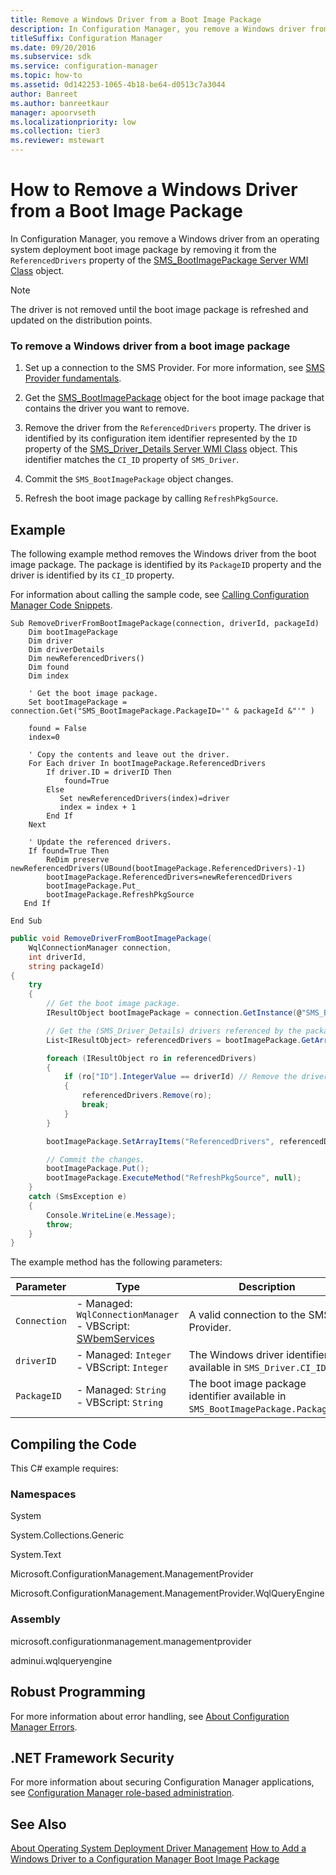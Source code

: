 ```yaml
---
title: Remove a Windows Driver from a Boot Image Package
description: In Configuration Manager, you remove a Windows driver from an operating system deployment boot image package by removing it from the ReferencedDrivers property of the SMS_BootImagePackage Server WMI Class object.
titleSuffix: Configuration Manager
ms.date: 09/20/2016
ms.subservice: sdk
ms.service: configuration-manager
ms.topic: how-to
ms.assetid: 0d142253-1065-4b18-be64-d0513c7a3044
author: Banreet
ms.author: banreetkaur
manager: apoorvseth
ms.localizationpriority: low
ms.collection: tier3
ms.reviewer: mstewart
---
```

# How to Remove a Windows Driver from a Boot Image Package
In Configuration Manager, you remove a Windows driver from an operating system deployment boot image package by removing it from the `ReferencedDrivers` property of the [SMS_BootImagePackage Server WMI Class](../../develop/reference/osd/sms_bootimagepackage-server-wmi-class.md) object.

> [!NOTE]
>  The driver is not removed until the boot image package is refreshed and updated on the distribution points.

### To remove a Windows driver from a boot image package

1.  Set up a connection to the SMS Provider. For more information, see [SMS Provider fundamentals](../core/understand/sms-provider-fundamentals.md).

2.  Get the [SMS_BootImagePackage](../../develop/reference/osd/sms_bootimagepackage-server-wmi-class.md) object for the boot image package that contains the driver you want to remove.

3.  Remove the driver from the `ReferencedDrivers` property. The driver is identified by its configuration item identifier represented by the `ID` property of the [SMS_Driver_Details Server WMI Class](../../develop/reference/osd/sms_driver_details-server-wmi-class.md) object. This identifier matches the `CI_ID` property of `SMS_Driver`.

4.  Commit the `SMS_BootImagePackage` object changes.

5.  Refresh the boot image package by calling `RefreshPkgSource`.

## Example
 The following example method removes the Windows driver from the boot image package. The package is identified by its `PackageID` property and the driver is identified by its `CI_ID` property.

 For information about calling the sample code, see [Calling Configuration Manager Code Snippets](../../develop/core/understand/calling-code-snippets.md).

```vbs
Sub RemoveDriverFromBootImagePackage(connection, driverId, packageId)
    Dim bootImagePackage
    Dim driver
    Dim driverDetails
    Dim newReferencedDrivers()
    Dim found
    Dim index

    ' Get the boot image package.
    Set bootImagePackage = connection.Get("SMS_BootImagePackage.PackageID='" & packageId &"'" )

    found = False
    index=0

    ' Copy the contents and leave out the driver.
    For Each driver In bootImagePackage.ReferencedDrivers
        If driver.ID = driverID Then
            found=True
        Else
           Set newReferencedDrivers(index)=driver
           index = index + 1
        End If
    Next

    ' Update the referenced drivers.
    If found=True Then
        ReDim preserve newReferencedDrivers(UBound(bootImagePackage.ReferencedDrivers)-1)
        bootImagePackage.ReferencedDrivers=newReferencedDrivers
        bootImagePackage.Put_
        bootImagePackage.RefreshPkgSource
   End If

End Sub
```

```c#
public void RemoveDriverFromBootImagePackage(
    WqlConnectionManager connection,
    int driverId,
    string packageId)
{
    try
    {
        // Get the boot image package.
        IResultObject bootImagePackage = connection.GetInstance(@"SMS_BootImagePackage.packageId='" + packageId + "'");

        // Get the (SMS_Driver_Details) drivers referenced by the package.
        List<IResultObject> referencedDrivers = bootImagePackage.GetArrayItems("ReferencedDrivers");

        foreach (IResultObject ro in referencedDrivers)
        {
            if (ro["ID"].IntegerValue == driverId) // Remove the driver that matches driverId.
            {
                referencedDrivers.Remove(ro);
                break;
            }
        }

        bootImagePackage.SetArrayItems("ReferencedDrivers", referencedDrivers);

        // Commit the changes.
        bootImagePackage.Put();
        bootImagePackage.ExecuteMethod("RefreshPkgSource", null);
    }
    catch (SmsException e)
    {
        Console.WriteLine(e.Message);
        throw;
    }
}
```

 The example method has the following parameters:

|Parameter|Type|Description|
|---------------|----------|-----------------|
|`Connection`|-   Managed: `WqlConnectionManager`<br />-   VBScript: [SWbemServices](/windows/win32/wmisdk/swbemservices)|A valid connection to the SMS Provider.|
|`driverID`|-   Managed: `Integer`<br />-   VBScript: `Integer`|The Windows driver identifier available in `SMS_Driver.CI_ID`.|
|`PackageID`|-   Managed: `String`<br />-   VBScript: `String`|The boot image package identifier available in `SMS_BootImagePackage.PackageID`.|

## Compiling the Code
 This C# example requires:

### Namespaces
 System

 System.Collections.Generic

 System.Text

 Microsoft.ConfigurationManagement.ManagementProvider

 Microsoft.ConfigurationManagement.ManagementProvider.WqlQueryEngine

### Assembly
 microsoft.configurationmanagement.managementprovider

 adminui.wqlqueryengine

## Robust Programming
 For more information about error handling, see [About Configuration Manager Errors](../../develop/core/understand/about-configuration-manager-errors.md).

## .NET Framework Security
 For more information about securing Configuration Manager applications, see [Configuration Manager role-based administration](../../develop/core/servers/configure/role-based-administration.md).

## See Also
 [About Operating System Deployment Driver Management](../../develop/osd/about-operating-system-deployment-driver-management.md)
 [How to Add a Windows Driver to a Configuration Manager Boot Image Package](../../develop/osd/how-to-add-a-windows-driver-to-a-configuration-manager-boot-image-package.md)
